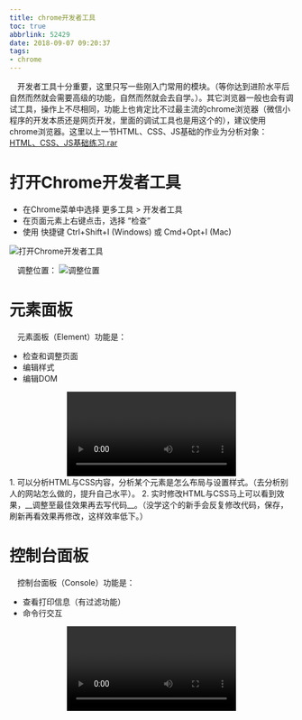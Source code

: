 ```yaml
---
title: chrome开发者工具
toc: true
abbrlink: 52429
date: 2018-09-07 09:20:37
tags:
- chrome
---
```

&emsp;开发者工具十分重要，这里只写一些刚入门常用的模块。（等你达到进阶水平后自然而然就会需要高级的功能，自然而然就会去自学。）。其它浏览器一般也会有调试工具，操作上不尽相同，功能上也肯定比不过最主流的chrome浏览器（微信小程序的开发本质还是网页开发，里面的调试工具也是用这个的），建议使用chrome浏览器。这里以上一节HTML、CSS、JS基础的作业为分析对象：[HTML、CSS、JS基础练习.rar](https://test-1251805228.file.myqcloud.com/%E7%A4%BA%E4%BE%8B%E4%BB%A3%E7%A0%81/HTML%E3%80%81CSS%E3%80%81JS%E5%9F%BA%E7%A1%80%E7%BB%83%E4%B9%A0.rar)
# 打开Chrome开发者工具
- 在Chrome菜单中选择 更多工具 > 开发者工具
- 在页面元素上右键点击，选择 “检查”
- 使用 快捷键 Ctrl+Shift+I (Windows) 或 Cmd+Opt+I (Mac)
<img class="lazy" alt="打开Chrome开发者工具" data-src="/blog_images/005BIQVbgy1fvvxm3vficg31gx0ryqv9.gif">

&emsp;调整位置：
<img class="lazy" alt="调整位置" data-src="/blog_images/005BIQVbgy1fvw8rfomjjg31go0rae83.gif">

# 元素面板
&emsp;元素面板（Element）功能是：
- 检查和调整页面
- 编辑样式
- 编辑DOM
<video class="lazy" controls data-src="https://test-1251805228.file.myqcloud.com/devtool%20%E5%85%83%E7%B4%A0%E9%9D%A2%E6%9D%BF%E6%93%8D%E4%BD%9C.mp4" controls="controls" style="max-width: 100%; display: block; margin-left: auto; margin-right: auto;">
your browser does not support the video tag
</video>
1. 可以分析HTML与CSS内容，分析某个元素是怎么布局与设置样式。（去分析别人的网站怎么做的，提升自己水平）。
2. 实时修改HTML与CSS马上可以看到效果，__调整至最佳效果再去写代码__。（没学这个的新手会反复修改代码，保存，刷新再看效果再修改，这样效率低下。）

# 控制台面板
&emsp;控制台面板（Console）功能是：
- 查看打印信息（有过滤功能）
- 命令行交互
<video class="lazy" controls data-src="https://test-1251805228.file.myqcloud.com/devtool%20%E6%8E%A7%E5%88%B6%E5%8F%B0%E9%9D%A2%E6%9D%BF%E6%93%8D%E4%BD%9C.mp4" controls="controls" style="max-width: 100%; display: block; margin-left: auto; margin-right: auto;">
1. 我经常会在这执行调试代码（需要先将变量引入到全局），以调试JS代码效果。

# 源代码面板
&emsp;源代码面板（Sources）功能是：
- 断点调试（可带条件打断点）

<video class="lazy" controls data-src="https://test-1251805228.file.myqcloud.com/devtool%20%E6%BA%90%E4%BB%A3%E7%A0%81%E9%9D%A2%E6%9D%BF%E6%93%8D%E4%BD%9C.mp4" controls="controls" style="max-width: 100%; display: block; margin-left: auto; margin-right: auto;">
1. 断点调试是代码调试的重要手段，可以看到变量的实时值。（调试代码两大流派：断点流，打印流）

&emsp;除了JS代码可以打断点,还有DOM变化，XHR请求，事件监听：
- DOM变化
![DOM变化](/blog_images/005BIQVbgy1fvwaplemvsj317q0vjac6.jpg)
- XHR请求
![XHR请求](/blog_images/005BIQVbgy1fvwaqkg61oj30yw0ug75i.jpg)
- 事件监听
![事件监听](/blog_images/005BIQVbgy1fvwar6o2vfj318w0ug40c.jpg)

# 网络面板
&emsp;网络面板（Network）功能是：
- 免缓存（Disable cache）
- 资源请求详情（请求、响应、时间轴）
<video class="lazy" controls data-src="https://test-1251805228.file.myqcloud.com/devtool%20%E7%BD%91%E7%BB%9C%E9%9D%A2%E6%9D%BF%E6%93%8D%E4%BD%9C.mp4" controls="controls" style="max-width: 100%; display: block; margin-left: auto; margin-right: auto;">
1. 常用来分析请求。
2. 浏览器有缓存机制（有时修改了代码，浏览器刷新还是使用旧代码），有时需要开启免缓存。
# 其它
&emsp;这些面板新手并不需要用到。
## 性能面板
- 分析运行时性能
## 内存面板
- JavaScript CPU 分析器
- 内存堆区分析器
## 应用面板
&emsp;使用资源面板检查加载的所有资源，包括IndexedDB与Web SQL数据库，本地和会话存储，cookie，应用程序缓存，图像，字体和样式表。
# 附录
[Chrome浏览器 开发者工具-官方教程(要梯子)](https://developers.google.com/web/tools/chrome-devtools/?hl=zh-cn)